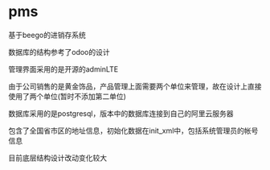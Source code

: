 # pms
基于beego的进销存系统

数据库的结构参考了odoo的设计

管理界面采用的是开源的adminLTE

由于公司销售的是黄金饰品，产品管理上面需要两个单位来管理，故在设计上直接使用了两个单位(暂时不添加第二单位)

数据库采用的是postgresql，版本中的数据库连接到自己的阿里云服务器

包含了全国省市区的地址信息，初始化数据在init_xml中，包括系统管理员的帐号信息

目前底层结构设计改动变化较大
